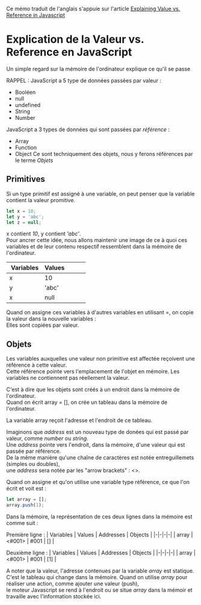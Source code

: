 Ce mémo traduit de l'anglais s'appuie sur l'article <a href="https://codeburst.io/explaining-value-vs-reference-in-javascript-647a975e12a0">Explaining Value vs. Reference in Javascript</a>

# Explication de la Valeur vs. Reference en JavaScript

Un simple regard sur la mémoire de l'ordinateur explique ce qu'il se passe

RAPPEL : JavaScript a 5 type de données passées par valeur :<br>
* Booléen
* null
* undefined
* String
* Number

JavaScript a 3 types de données qui sont passées par _référence_ : 
* Array
* Function
* Object
Ce sont techniquement des objets, nous y ferons références par le terme _Objets_

## Primitives

Si un type primitif est assigné à une variable, on peut penser que la variable contient la valeur promitive.

```javascript
let x = 10;
let y = 'abc';
let z = null;
```

x contient _10_, y contient _'abc'_.<br>
Pour ancrer cette idée, nous allons maintenir une image de ce à quoi ces variables et de leur contenu respectif ressemblent dans la mémoire de l'ordinateur.

| Variables | Values ||||
|-|-|-|-|-|
|x|10||||
|y|'abc'||||
|x|null||||

Quand on assigne ces variables à d'autres variables en utilisant =, on copie la valeur dans la nouvelle variables :<br> Elles sont copiées par valeur.

## Objets

Les variables auxquelles une valeur non primitive est affectée reçoivent une référence à cette valeur. <br>
Cette référence pointe vers l'emplacement de l'objet en mémoire. Les variables ne contiennent pas réellement la valeur.

C'est à dire que les objets sont créés à un endroit dans la mémoire de l'ordinateur.<br> 
Quand on écrit array = [], on crée un tableau dans la mémoire de l'ordinateur. 

La variable array reçoit l'adresse et l'endroit de ce tableau. 

Imaginons que _address_ est un nouveau type de donées qui est passé par valeur, comme _number_ ou _string_. <br>
Une _address_ pointe vers l'endroit, dans la mémoire, d'une valeur qui est passée par référence.<br> 
De la même manière qu'une chaîne de caractères est notée entreguillemets (simples ou doubles),<br> 
une _address_ sera notée par les "arrow brackets" : <>.

Quand on assigne et qu'on utilise une variable type référence, ce que l'on écrit et voit est :

```javascript
let array = [];
array.push(1);
```

Dans la mémoire, la représentation de ces deux lignes dans la mémoire est comme suit :<br>

Première ligne :
| Variables | Values | Addresses | Objects |
|-|-|-|-|
| array | <#001> | #001 | [] |

Deuxième ligne :
| Variables | Values | Addresses | Objects |
|-|-|-|-|
| array | <#001> | #001 | [1] |

A noter que la valeur, l'adresse contenues par la variable _array_ est statique.<br>
C'est le tableau qui change dans la mémoire. Quand on utilise _array_ pour réaliser une action, comme ajouter une valeur (push), <br>
le moteur Javascript se rend à l'endroit ou se situe _array_ dans la mémoir et travaille avec l'information stockée ici.
